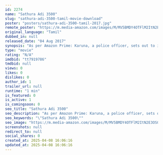 ```yaml
---
id: 2274
name: "Sathura Adi 3500"
slug: "sathura-adi-3500-tamil-movie-download"
poster: "posters/sathura-adi-3500-tamil-2017.jpg"
remote_poster: "https://m.media-amazon.com/images/M/MV5BMDY4OTFlM2ItN2E3OS00OTkxLWJhYmEtYzQ3YjRjY2RjZWEyXkEyXkFqcGc@._V1_SX300.jpg"
original_language: "Tamil"
dubbed_in: null
released_date: "04 Aug 2017"
synopsis: "As per Amazon Prime: Karuna, a police officer, sets out to investigate the suspicious death of a young man, Stephen. But trouble begins when h gets terrorized by Stephen's ghost."
type: "movie"
rating: "N/A"
imdbid: "tt7919786"
tmdbid: null
views: 0
likes: 0
dislikes: 0
author_id: 1
trailer_url: null
runtime: "1 min"
is_featured: 0
is_active: 1
is_comingsoon: 0
seo_title: "Sathura Adi 3500"
seo_description: "As per Amazon Prime: Karuna, a police officer, sets out to investigate the suspicious death of a young man, Stephen. But trouble begins when h gets terrorized by Stephen's ghost."
seo_keywords: "\"Sathura Adi 3500\""
seo_image: "https://m.media-amazon.com/images/M/MV5BMDY4OTFlM2ItN2E3OS00OTkxLWJhYmEtYzQ3YjRjY2RjZWEyXkEyXkFqcGc@._V1_SX300.jpg"
screenshots: null
redirect_to: null
social_shares: 0
created_at: 2025-04-08 16:06:16
updated_at: 2025-04-08 16:06:16
---
```


